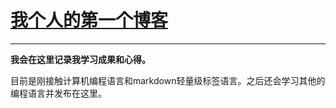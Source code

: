 # [我个人的第一个博客](https://github.com/hebotao123/hezuy.github.io)
***
**我会在这里记录我学习成果和心得。**

目前是刚接触计算机编程语言和markdown轻量级标签语言。之后还会学习其他的编程语言并发布在这里。
